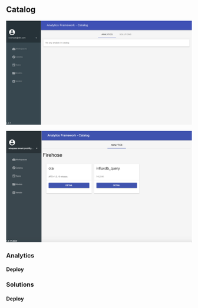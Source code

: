 ## Catalog

![](../_static/images/portal/catalog/default.png)

![](../_static/images/portal/catalog/catalog.png)

### Analytics

#### Deploy

### Solutions

#### Deploy